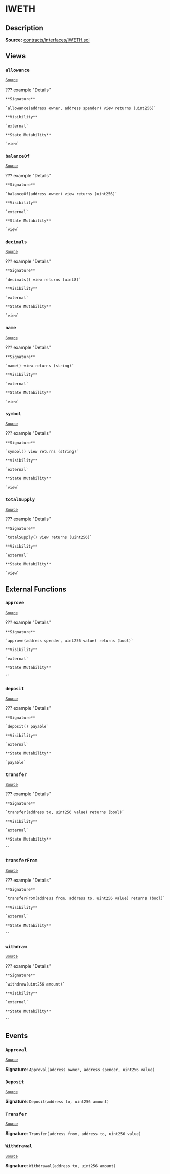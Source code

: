 # IWETH

## Description

**Source:** [contracts/interfaces/IWETH.sol](https://github.com/Synthetixio/synthetix/tree/v2.68.2/contracts/interfaces/IWETH.sol)

## Views

### `allowance`

<sub>[Source](https://github.com/Synthetixio/synthetix/tree/v2.68.2/contracts/interfaces/IWETH.sol#L16)</sub>

??? example "Details"

    **Signature**

    `allowance(address owner, address spender) view returns (uint256)`

    **Visibility**

    `external`

    **State Mutability**

    `view`

### `balanceOf`

<sub>[Source](https://github.com/Synthetixio/synthetix/tree/v2.68.2/contracts/interfaces/IWETH.sol#L14)</sub>

??? example "Details"

    **Signature**

    `balanceOf(address owner) view returns (uint256)`

    **Visibility**

    `external`

    **State Mutability**

    `view`

### `decimals`

<sub>[Source](https://github.com/Synthetixio/synthetix/tree/v2.68.2/contracts/interfaces/IWETH.sol#L9)</sub>

??? example "Details"

    **Signature**

    `decimals() view returns (uint8)`

    **Visibility**

    `external`

    **State Mutability**

    `view`

### `name`

<sub>[Source](https://github.com/Synthetixio/synthetix/tree/v2.68.2/contracts/interfaces/IWETH.sol#L5)</sub>

??? example "Details"

    **Signature**

    `name() view returns (string)`

    **Visibility**

    `external`

    **State Mutability**

    `view`

### `symbol`

<sub>[Source](https://github.com/Synthetixio/synthetix/tree/v2.68.2/contracts/interfaces/IWETH.sol#L7)</sub>

??? example "Details"

    **Signature**

    `symbol() view returns (string)`

    **Visibility**

    `external`

    **State Mutability**

    `view`

### `totalSupply`

<sub>[Source](https://github.com/Synthetixio/synthetix/tree/v2.68.2/contracts/interfaces/IWETH.sol#L12)</sub>

??? example "Details"

    **Signature**

    `totalSupply() view returns (uint256)`

    **Visibility**

    `external`

    **State Mutability**

    `view`

## External Functions

### `approve`

<sub>[Source](https://github.com/Synthetixio/synthetix/tree/v2.68.2/contracts/interfaces/IWETH.sol#L21)</sub>

??? example "Details"

    **Signature**

    `approve(address spender, uint256 value) returns (bool)`

    **Visibility**

    `external`

    **State Mutability**

    ``

### `deposit`

<sub>[Source](https://github.com/Synthetixio/synthetix/tree/v2.68.2/contracts/interfaces/IWETH.sol#L30)</sub>

??? example "Details"

    **Signature**

    `deposit() payable`

    **Visibility**

    `external`

    **State Mutability**

    `payable`

### `transfer`

<sub>[Source](https://github.com/Synthetixio/synthetix/tree/v2.68.2/contracts/interfaces/IWETH.sol#L19)</sub>

??? example "Details"

    **Signature**

    `transfer(address to, uint256 value) returns (bool)`

    **Visibility**

    `external`

    **State Mutability**

    ``

### `transferFrom`

<sub>[Source](https://github.com/Synthetixio/synthetix/tree/v2.68.2/contracts/interfaces/IWETH.sol#L23)</sub>

??? example "Details"

    **Signature**

    `transferFrom(address from, address to, uint256 value) returns (bool)`

    **Visibility**

    `external`

    **State Mutability**

    ``

### `withdraw`

<sub>[Source](https://github.com/Synthetixio/synthetix/tree/v2.68.2/contracts/interfaces/IWETH.sol#L32)</sub>

??? example "Details"

    **Signature**

    `withdraw(uint256 amount)`

    **Visibility**

    `external`

    **State Mutability**

    ``

## Events

### `Approval`

<sub>[Source](https://github.com/Synthetixio/synthetix/tree/v2.68.2/contracts/interfaces/IWETH.sol#L36)</sub>

**Signature**: `Approval(address owner, address spender, uint256 value)`

### `Deposit`

<sub>[Source](https://github.com/Synthetixio/synthetix/tree/v2.68.2/contracts/interfaces/IWETH.sol#L37)</sub>

**Signature**: `Deposit(address to, uint256 amount)`

### `Transfer`

<sub>[Source](https://github.com/Synthetixio/synthetix/tree/v2.68.2/contracts/interfaces/IWETH.sol#L35)</sub>

**Signature**: `Transfer(address from, address to, uint256 value)`

### `Withdrawal`

<sub>[Source](https://github.com/Synthetixio/synthetix/tree/v2.68.2/contracts/interfaces/IWETH.sol#L38)</sub>

**Signature**: `Withdrawal(address to, uint256 amount)`
